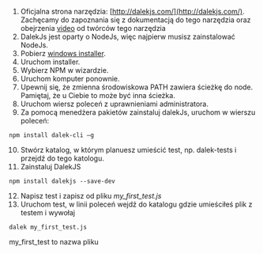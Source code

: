 1. Oficjalna strona narzędzia: [http://dalekjs.com/](http://dalekjs.com/). Zachęcamy do zapoznania się z dokumentacją do tego narzędzia oraz obejrzenia [video](https://vimeo.com/71466029) od twórców tego narzędzia  
2. DalekJs jest oparty o NodeJs, więc najpierw musisz zainstalować NodeJs.
3. Pobierz [windows installer](https://nodejs.org/download/).
4. Uruchom installer.
5. Wybierz NPM w wizardzie.
6. Uruchom komputer ponownie.
7. Upewnij się, że zmienna środowiskowa PATH zawiera ścieżkę do node. Pamiętaj, że u Ciebie to może być inna ścieżka.
8. Uruchom wiersz poleceń z uprawnieniami administratora. 
9. Za pomocą menedżera pakietów zainstaluj dalekJs, uruchom w wierszu poleceń: 
    
```npm install dalek-cli –g```

10. Stwórz katalog, w którym planuesz umieścić test, np. dalek-tests i przejdź do tego katologu.
11. Zainstaluj DalekJS 

```npm install dalekjs --save-dev```

12. Napisz test i zapisz od pliku _my_first_test.js_
13. Uruchom test, w linii poleceń wejdź do katalogu gdzie umieściłeś plik z testem i wywołaj 

```dalek my_first_test.js```

  my_first_test to nazwa pliku
